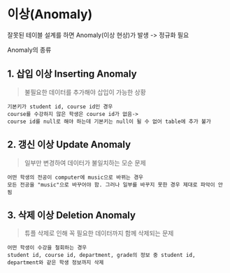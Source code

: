 # 이상(Anomaly)
잘못된 테이블 설계를 하면 Anomaly(이상 현상)가 발생 -> 정규화 필요

Anomaly의 종류
## 1. 삽입 이상 Inserting Anomaly
> 불필요한 데이터를 추가해야 삽입이 가능한 상황
```
기본키가 student id, course id인 경우
course를 수강하지 않은 학생은 course id가 없음->
course id를 null로 해야 하는데 기본키는 null이 될 수 없어 table에 추가 불가
```
## 2. 갱신 이상 Update Anomaly
> 일부만 변경하여 데이터가 불일치하는 모순 문제
```
어떤 학생의 전공이 computer에 music으로 바뀌는 경우
모든 전공을 "music"으로 바꾸어야 함. 그러나 일부를 바꾸지 못한 경우 제대로 파악이 안 됨
```
## 3. 삭제 이상 Deletion Anomaly
> 튜플 삭제로 인해 꼭 필요한 데이터까지 함께 삭제되는 문제
```
어떤 학생이 수강을 철회하는 경우
student id, course id, department, grade의 정보 중 student id, department와 같은 학생 정보까지 삭제
```